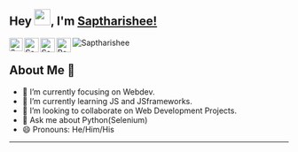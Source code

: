 ## Hey <img src="https://github.com/TheDudeThatCode/TheDudeThatCode/blob/master/Assets/Hi.gif" width="29px">, I'm [Saptharishee!](https://saptharishee.github.io/portfolio/) 
<a href="https://www.linkedin.com/in/saptharishee-m-3507941ba/">
  <img align="left" alt="Saptharishee - LinkedIn" width="24px" src="https://cdn.jsdelivr.net/npm/simple-icons@v3/icons/linkedin.svg"/>
</a>

<a href="https://twitter.com/saptharishee">
  <img align="left" width="26px"  alt="Saptharishee - twitter" src="https://cdn.jsdelivr.net/npm/simple-icons@v3/icons/twitter.svg" />
</a>

<a href="mailto:saptharisheemuthu@gmail.com">
  <img align="left" alt="Saptharishee- Mail" width="26px" src="https://img.icons8.com/ios-glyphs/30/000000/new-post.png"/>
</a>
<a href="https://saptharishee.github.io/portfolio/">
  <img align="left" alt="Portfolio" width="26px" src="https://cdn.jsdelivr.net/npm/simple-icons@v3/icons/nucleo.svg"/>
</a>
<img src="https://komarev.com/ghpvc/?username=saptharishee" alt="Saptharishee"/>

## About Me 🚀
  - 🔭 I’m currently focusing on Webdev.<br/>
  - 🌱 I’m currently learning JS and JSframeworks.<br/>
  - 👯 I’m looking to collaborate on Web Development Projects.<br/>
  - 💬 Ask me about Python(Selenium)<br/>
  - 😄 Pronouns: He/Him/His<br/>


<hr>
